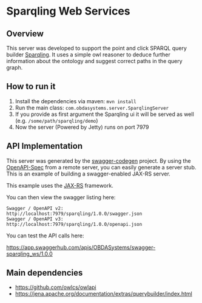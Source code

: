 # Sparqling Web Services

## Overview
This server was developed to support the point and click SPARQL query builder [Sparqling](https://github.com/obdasystems/sparqling).
It uses a simple owl reasoner to deduce further information about the ontology and suggest correct paths in the query graph.

## How to run it
1. Install the dependencies via maven: `mvn install`
2. Run the main class: `com.obdasystems.server.SparqlingServer`
3. If you provide as first argument the Sparqling ui it will be served as well (e.g. `/some/path/sparqling/demo`)
4. Now the server (Powered by Jetty) runs on port 7979

## API Implementation
This server was generated by the [swagger-codegen](https://github.com/swagger-api/swagger-codegen) project. By using the 
[OpenAPI-Spec](https://github.com/swagger-api/swagger-core/wiki) from a remote server, you can easily generate a server stub.  This
is an example of building a swagger-enabled JAX-RS server.

This example uses the [JAX-RS](https://jax-rs-spec.java.net/) framework.

You can then view the swagger listing here:

```
Swagger / OpenAPI v2: http://localhost:7979/sparqling/1.0.0/swagger.json
Swagger / OpenAPI v3: http://localhost:7979/sparqling/1.0.0/openapi.json
```

You can test the API calls here:

https://app.swaggerhub.com/apis/OBDASystems/swagger-sparqling_ws/1.0.0

## Main dependencies

- https://github.com/owlcs/owlapi
- https://jena.apache.org/documentation/extras/querybuilder/index.html
